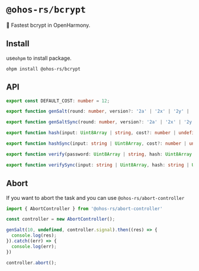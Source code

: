 # `@ohos-rs/bcrypt`

🚀 Fastest bcrypt in OpenHarmony.

## Install

use`ohpm` to install package.

```shell
ohpm install @ohos-rs/bcrypt
```

## API

```ts
export const DEFAULT_COST: number = 12;

export function genSalt(round: number, version?: '2a' | '2x' | '2y' | '2b', signal?: AbortSignal): Promise<string>

export function genSaltSync(round: number, version?: '2a' | '2x' | '2y' | '2b'): string

export function hash(input: Uint8Array | string, cost?: number | undefined | null, salt?: string | Uint8Array | undefined | null, version?: '2a' | '2x' | '2y' | '2b', signal?: AbortSignal | undefined | null): Promise<string>

export function hashSync(input: string | Uint8Array, cost?: number | undefined | null, salt?: string | Uint8Array | undefined | null, version?: '2a' | '2x' | '2y' | '2b'): string

export function verify(password: Uint8Array | string, hash: Uint8Array | string, signal?: AbortSignal | undefined | null): Promise<boolean>

export function verifySync(input: string | Uint8Array, hash: string | Uint8Array): boolean
```


## Abort

If you want to abort the task and you can use `@ohos-rs/abort-controller`

```ts
import { AbortController } from '@ohos-rs/abort-controller'

const controller = new AbortController();

genSalt(10, undefined, controller.signal).then((res) => {
  console.log(res);
}).catch((err) => {
  console.log(err);
})

controller.abort();
```
